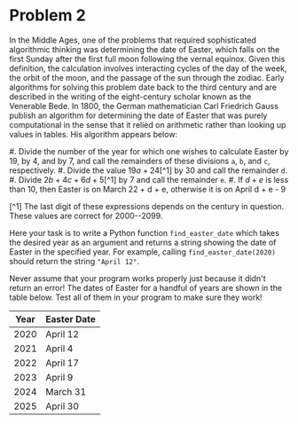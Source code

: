 # Problem 2

In the Middle Ages, one of the problems that required sophisticated algorithmic thinking was determining the date of Easter, which falls on the first Sunday after the first full moon following the vernal equinox. Given this definition, the calculation involves interacting cycles of the day of the week, the orbit of the moon, and the passage of the sun through the zodiac. Early algorithms for solving this problem date back to the third century and are described in the writing of the eight-century scholar known as the Venerable Bede. In 1800, the German mathematician Carl Friedrich Gauss publish an algorithm for determining the date of Easter that was purely computational in the sense that it relied on arithmetic rather than looking up values in tables. His algorithm appears below:

#. Divide the number of the year for which one wishes to calculate Easter by 19, by 4, and by 7, and call the remainders of these divisions `a`, `b`, and `c`, respectively.
#. Divide the value $19a + 24$[^1] by 30 and call the remainder `d`.
#. Divide $2b + 4c + 6d + 5$[^1] by 7 and call the remainder `e`.
#. If $d+e$ is less than 10, then Easter is on March 22 + d + e, otherwise it is on April d + e - 9

[^1] The last digit of these expressions depends on the century in question. These values are correct for 2000--2099.

Here your task is to write a Python function `find_easter_date` which takes the desired year as an argument and returns a string showing the date of Easter in the specified year. For example, calling `find_easter_date(2020)` should return the string `"April 12"`.

Never assume that your program works properly just because it didn't return an error! The dates of Easter for a handful of years are shown in the table below. Test all of them in your program to make sure they work!

| Year | Easter Date |
|------|-------------|
| 2020 | April 12    |
| 2021 | April 4     |
| 2022 | April 17    |
| 2023 | April 9     |
| 2024 | March 31    |
| 2025 | April 30    |
